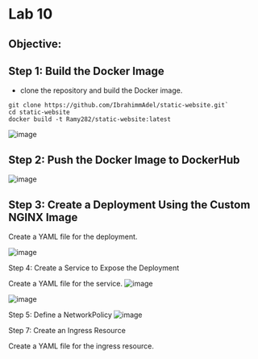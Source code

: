 # Lab 10

## Objective: 

## Step 1: Build the Docker Image

- clone the repository and build the Docker image.
  
```
git clone https://github.com/IbrahimmAdel/static-website.git`
cd static-website
docker build -t Ramy282/static-website:latest
```
![image](https://github.com/ramy282/iVolve_OJT/assets/60857262/7302c2d5-d056-4475-b1ce-e889df48230f)

## Step 2: Push the Docker Image to DockerHub
![image](https://github.com/ramy282/iVolve_OJT/assets/60857262/7cd4d2f5-a0ba-4f88-9f12-f9e9f3f8fc6c)

## Step 3: Create a Deployment Using the Custom NGINX Image

Create a YAML file for the deployment.

![image](https://github.com/ramy282/iVolve_OJT/assets/60857262/ffaefaf1-fb85-475c-ab6e-c11f8773398c)

Step 4: Create a Service to Expose the Deployment

Create a YAML file for the service.
![image](https://github.com/ramy282/iVolve_OJT/assets/60857262/cc1991bf-6759-4982-b7f9-f35053fc564d)

![image](https://github.com/ramy282/iVolve_OJT/assets/60857262/f8311da8-aa0e-4edc-b323-94abd81d9ce2)

Step 5: Define a NetworkPolicy
![image](https://github.com/ramy282/iVolve_OJT/assets/60857262/f309fd40-d9e1-4c1d-af56-f41154298ae4)

Step 7: Create an Ingress Resource

Create a YAML file for the ingress resource.

